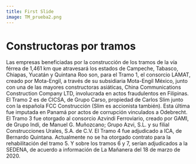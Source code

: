 ```yaml
---
title: First Slide
image: TM_prueba2.png
---
```


# Constructoras por tramos
Las empresas beneficiadas por la construcción de los tramos de la vía férrea de 1,461 km que atravesará los estados de  Campeche, Tabasco, Chiapas, Yucatán y Quintana Roo son, para el Tramo 1, el consorcio LAMAT, creado por Mota-Engil, a  través de su subsidiaria Mota-Engil México, junto con una de las mayores  constructoras asiáticas, China Communications Construction Company LTD, involucrada en actos fraudulentos en Filipinas.
El Tramo 2 es de CICSA, de Grupo Carso, propiedad de Carlos Slim junto con la española FCC  Construcción (Slim es accionista también). Esta última fue imputada en  Panamá por actos de corrupción vinculados a Odebrecht.
El Tramo 3 fue otorgado al consorcio Azvindi Ferroviario, creado por GAMI, de Grupo Indi, de Manuel G. Muñozcano; Grupo Azvi, S.L. y su filial Construcciones Urales, S.A. de C.V. 
El Tramo 4 fue adjudicado a ICA, de Bernardo Quintana. Actualmente no se ha otorgado contrato para la rehabilitación del tramo 5. Y sobre los tramos 6 y 7, serían adjudicados a la SEDENA, de acuerdo a  información de La Mañanera del 18 de marzo de 2020. 

